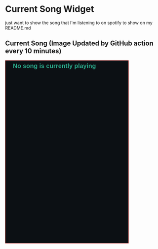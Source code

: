 # Current Song Widget
just want to show the song that I'm listening to on spotify to show on my README.md

## Current Song (Image Updated by GitHub action every 10 minutes)
![](songs-pictures/image590.png)

